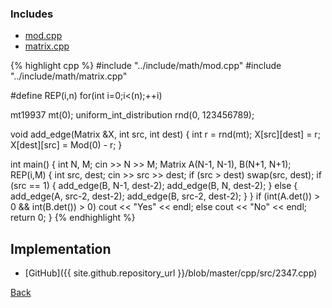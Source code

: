 ### Includes

- [mod.cpp](../include/math/mod)
- [matrix.cpp](../include/math/matrix)

{% highlight cpp %}
#include "../include/math/mod.cpp"
#include "../include/math/matrix.cpp"

#define REP(i,n) for(int i=0;i<(n);++i)

mt19937 mt(0);
uniform_int_distribution<int> rnd(0, 123456789);
 
void add_edge(Matrix<Mod> &X, int src, int dest) {
  int r = rnd(mt);
  X[src][dest] = r;
  X[dest][src] = Mod(0) - r;
}
 
int main() {
  int N, M;
  cin >> N >> M;
  Matrix<Mod> A(N-1, N-1), B(N+1, N+1);
  REP(i,M) {
    int src, dest;
    cin >> src >> dest;
    if (src > dest) swap(src, dest);
    if (src == 1) {
      add_edge(B, N-1, dest-2);
      add_edge(B, N, dest-2);
    }
    else {
      add_edge(A, src-2, dest-2);
      add_edge(B, src-2, dest-2);
    }
  }
  if (int(A.det()) > 0 && int(B.det()) > 0) cout << "Yes" << endl;
  else cout << "No" << endl;
  return 0;
}
{% endhighlight %}

## Implementation

- [GitHub]({{ site.github.repository_url }}/blob/master/cpp/src/2347.cpp)

[Back](..)
